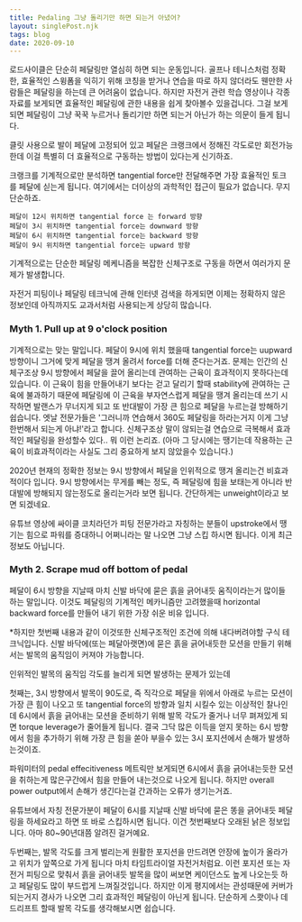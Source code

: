 ```yaml
---
title: Pedaling 그냥 돌리기만 하면 되는거 아녔어?
layout: singlePost.njk
tags: blog
date: 2020-09-10
---
```

<style>
.prose h3 {
    color:#38a169;
}
</style>

로드사이클은 단순히 페달링만 열심히 하면 되는 운동입니다. 골프나 테니스처럼 정확한, 효율적인 스윙폼을 익히기 위해 코칭을 받거나 연습을 따로 하지 않더라도 웬만한 사람들은 페달링을 하는데 큰 어려움이 없습니다. 
하지만 자전거 관련 학습 영상이나 각종 자료를 보게되면 효율적인 페달링에 관한 내용을 쉽게 찾아볼수 있을겁니다. 그걸 보게되면 페달링이 그냥 꾹꾹 누르거나 돌리기만 하면 되는거 아닌가 하는 의문이 들게 됩니다.

클릿 사용으로 발이 페달에 고정되어 있고 페달은 크랭크에서 정해진 각도로만 회전가능한데 이걸 특별히 더 효율적으로 구동하는 방법이 있다는게 신기하죠. 

크랭크를 기계적으로만 분석하면 tangential force만 전달해주면 가장 효율적인 토크를 페달에 싣는게 됩니다. 여기에서는 더이상의 과학적인 접근이 필요가 없습니다. 무지 단순하죠. 

```
페달이 12시 위치하면 tangential force 는 forward 방향
페달이 3시 위치하면 tangential force는 downward 방향
페달이 6시 위치하면 tangential force는 backward 방향
페달이 9시 위치하면 tangential force는 upward 방향
```

기계적으로는 단순한 페달링 메케니즘을 복잡한 신체구조로 구동을 하면서 여러가지 문제가 발생합니다.

자전거 피팅이나 페달링 테크닉에 관해 인터넷 검색을 하게되면 이제는 정확하지 않은 정보인데 아직까지도 교과서처럼 사용되는게 상당히 많습니다. 

### Myth 1. Pull up at 9 o'clock position
기계적으로는 맞는 말입니다. 페달이 9시에 위치 했을때 tangential force는 uupward 방향이니 그거에 맞게 페달을 땡겨 올려서 force를 더해 준다는거죠. 
문제는 인간의 신체구조상 9시 방향에서 페달을 끌어 올리는데 관여하는 근육이 효과적이지 못하다는데 있습니다. 이 근육이 힘을 만들어내기 보다는 걷고 달리기 할때 stability에 관여하는 근육에 불과하기 때문에 페달링에 이 근육을 부자연스럽게 페달을 땡겨 올리는데 쓰기 시작하면 발랜스가 무너지게 되고 또 반대발이 가장 큰 힘으로 페달을 누르는걸 방해하기 쉽습니다. 엣날 전문가들은 '그러니까 연습해서 360도 페달링을 하라는거지 이게 그냥 한번해서 되는게 아냐!'라고 합니다. 신체구조상 말이 않되는걸 연습으로 극복해서 효과적인 페달링을 완성할수 있다.. 뭐 이런 논리죠. (아마 그 당시에는 땡기는데 작용하는 근육이 비효과적이라는 사실도 그리 중요하게 보지 않았을수 있습니다.) 

2020년 현재의 정확한 정보는 9시 방향에서 페달을 인위적으로 땡겨 올리는건 비효과적이다 입니다. 9시 방향에서는 무게를 빼는 정도, 즉 페달링에 힘을 보태는게 아니라 반대발에 방해되지 않는정도로 올리는거라 보면 됩니다. 간단하게는 unweight이라고 보면 되겠네요.

유튜브 영상에 싸이클 코치라던가 피팅 전문가라고 자칭하는 분들이 upstroke에서 땡기는 힘으로 파워를 증대하니 어쩌니라는 말 나오면 그냥 스킵 하시면 됩니다. 이게 최근 정보도 아닙니다. 

### Myth 2. Scrape mud off bottom of pedal
페달이 6시 방향을 지날때 마치 신발 바닥에 묻은 흙을 긁어내듯 움직이라는거 많이들 하는 말입니다. 이것도 페달링의 기계적인 메카니즘만 고려했을때 horizontal backward force를 만들어 내기 위한 가장 쉬운 비유 입니다. 

*하지만 첫번째 내용과 같이 이것또한 신체구조적인 조건에 의해 내다버려야할 구식 테크닉입니다. 신발 바닥에(또는 페달아랫면)에 묻은 흙을 긁어내듯한 모션을 만들기 위해서는 발목의 움직임이 커져야 가능합니다. 

인위적인 발목의 움직임 각도를 늘리게 되면 발생하는 문제가 있는데

첫째는, 3시 방향에서 발목이 90도로, 즉 직각으로 페달을 위에서 아래로 누르는 모션이 가장 큰 힘이 나오고 또 tangential force의 방향과 일치 시킬수 있는 이상적인 찰나인데 6시에서 흙을 긁어내는 모션을 준비하기 위해 발목 각도가 줄거나 너무 펴져있게 되면 torque leverage가 줄어들게 됩니다. 결국 그닥 많은 이득을 얻지 못하는 6시 방향에서 힘을 추가하기 위해 가장 큰 힘을 쏟아 부을수 있는 3시 포지션에서 손해가 발생하는것이죠. 

파워미터의 pedal effecitiveness 메트릭만 보게되면 6시에서 흙을 긁어내는듯한 모션을 취하는게 많은구간에서 힘을 만들어 내는것으로 나오게 됩니다. 하지만 overall power output에서 손해가 생긴다는걸 간과하는 오류가 생기는거죠. 

유튜브에서 자칭 전문가분이 페달이 6시를 지날때 신발 바닥에 묻은 똥을 긁어내듯 페달링을 하세요라고 하면 또 바로 스킵하시면 됩니다. 이건 첫번째보다 오래된 낡은 정보입니다. 아마 80~90년대쯤 알려진 걸거예요.


두번째는, 발목 각도를 크게 벌리는게 원활한 포지션을 만드려면 안장에 높이가 올라가고 위치가 앞쪽으로 가게 됩니다 마치 타임트라이얼 자전거처럼요. 이런 포지션 또는 자전거 피팅으로 맞춰서 흙을 긁어내듯 발목을 많이 써보면 케이던스도 높게 나오는듯 하고 페달링도 많이 부드럽게 느껴질것입니다. 하지만 이게 평지에서는 관성때문에 커버가 되는거지 경사가 나오면 그리 효과적인 페달링이 아닌게 됩니다. 단순하게 스쾃이나 데드리프트 할때 발목 각도를 생각해보시면 쉽습니다. 




